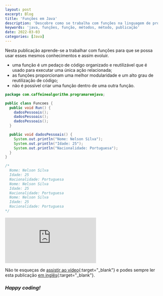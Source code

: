 ```yaml
---
layout: post
excerpt: Blog
title: 'Funções em Java'
description: 'Descobre como se trabalha com funções na linguagem de programação Java. Obtém respostas às tuas dúvidas com a teoria e os exemplos apresentados.'
keywords: 'java, funções, função, métodos, método, publicação'
date: 2022-03-03
categories: [Java]
---
```


Nesta publicação aprende-se a trabalhar com funções para que se possa usar esses mesmos conhecimentos e assim evoluir.

- uma função é um pedaço de código organizado e reutilizável que é usado para executar uma única ação relacionada;
- as funções proporcionam uma melhor modularidade e um alto grau de reutilização de código;
- não é possível criar uma função dentro de uma outra função.

```java
package com.caffeinealgorithm.programaremjava;

public class Funcoes {
  public void Run() {
    dadosPessoais();
    dadosPessoais();
    dadosPessoais();
  }

  public void dadosPessoais() {
    System.out.println("Nome: Nelson Silva");
    System.out.println("Idade: 25");
    System.out.println("Nacionalidade: Portuguesa");
  }
}

/*
  Nome: Nelson Silva
  Idade: 25
  Nacionalidade: Portuguesa
  Nome: Nelson Silva
  Idade: 25
  Nacionalidade: Portuguesa
  Nome: Nelson Silva
  Idade: 25
  Nacionalidade: Portuguesa
*/
```

<div class="video-container">
  <iframe src="https://www.youtube.com/embed/BI1mwKihlJI" frameborder="0" allowfullscreen></iframe>
</div>

Não te esqueças de [assistir ao vídeo](https://youtu.be/BI1mwKihlJI){:target="\_blank"} e podes sempre ler esta publicação [em inglês](https://nelsonsilvadev.com/blog/20220303/functions-in-java/){:target="\_blank"}.

### _Happy coding!_
